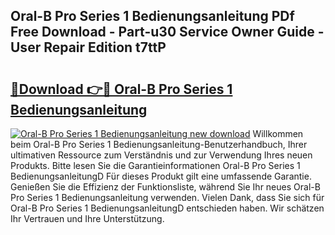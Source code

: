 ## Oral-B Pro Series 1 Bedienungsanleitung PDf Free Download - Part-u30 Service Owner Guide - User Repair Edition t7ttP

# <h2><a href="http://df1b16e.blite.top/?on=Oral-B+Pro+Series+1+Bedienungsanleitung">🔗Download 👉🔴 Oral-B Pro Series 1 Bedienungsanleitung</a></h2>

[![Oral-B Pro Series 1 Bedienungsanleitung new download](https://i.imgur.com/lujVjoI.png)](http://df1b16e.blite.top/?on=Oral-B+Pro+Series+1+Bedienungsanleitung)
Willkommen beim Oral-B Pro Series 1 Bedienungsanleitung-Benutzerhandbuch, Ihrer ultimativen Ressource zum Verständnis und zur Verwendung Ihres neuen Produkts. Bitte lesen Sie die Garantieinformationen Oral-B Pro Series 1 BedienungsanleitungD Für dieses Produkt gilt eine umfassende Garantie. Genießen Sie die Effizienz der Funktionsliste, während Sie Ihr neues Oral-B Pro Series 1 Bedienungsanleitung verwenden. Vielen Dank, dass Sie sich für Oral-B Pro Series 1 BedienungsanleitungD entschieden haben. Wir schätzen Ihr Vertrauen und Ihre Unterstützung.
